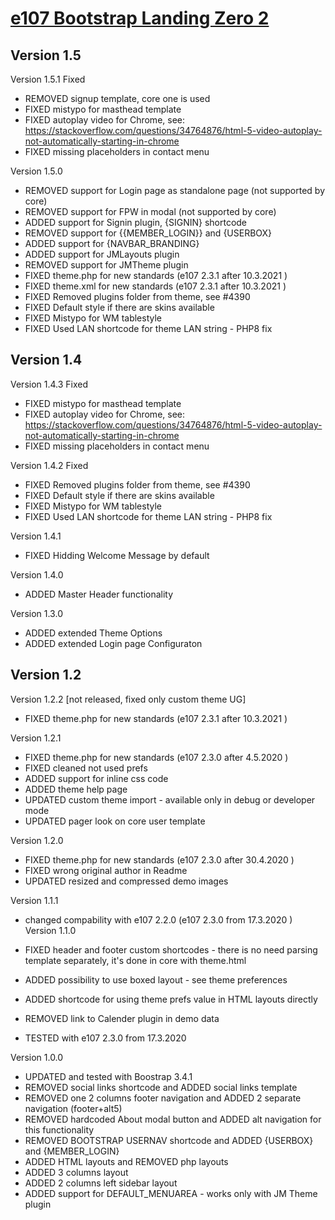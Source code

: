 # [e107 Bootstrap Landing Zero 2](https://www.e107sk.com/)


## Version 1.5  


Version 1.5.1 Fixed

- REMOVED signup template, core one is used
- FIXED mistypo for masthead template
- FIXED autoplay video for Chrome, see: https://stackoverflow.com/questions/34764876/html-5-video-autoplay-not-automatically-starting-in-chrome
- FIXED missing placeholders in contact menu

Version 1.5.0

- REMOVED support for Login page as standalone page (not supported by core)
- REMOVED support for FPW in modal (not supported by core)
- ADDED support for Signin plugin, {SIGNIN} shortcode
- REMOVED support for {{MEMBER_LOGIN}} and {USERBOX}
- ADDED support for {NAVBAR_BRANDING}
- ADDED support for JMLayouts plugin
- REMOVED support for JMTheme plugin
- FIXED theme.php for new standards (e107 2.3.1 after 10.3.2021 )
- FIXED theme.xml for new standards (e107 2.3.1 after 10.3.2021 )
- FIXED Removed plugins folder from theme, see #4390
- FIXED Default style if there are skins available
- FIXED Mistypo for WM tablestyle
- FIXED Used LAN shortcode for theme LAN string - PHP8 fix


## Version 1.4 

Version 1.4.3 Fixed 

- FIXED mistypo for masthead template
- FIXED autoplay video for Chrome, see: https://stackoverflow.com/questions/34764876/html-5-video-autoplay-not-automatically-starting-in-chrome
- FIXED missing placeholders in contact menu

Version 1.4.2 Fixed 

- FIXED Removed plugins folder from theme, see #4390
- FIXED Default style if there are skins available
- FIXED Mistypo for WM tablestyle
- FIXED Used LAN shortcode for theme LAN string - PHP8 fix

Version 1.4.1  

- FIXED Hidding Welcome Message by default

Version 1.4.0

- ADDED Master Header functionality

Version 1.3.0

- ADDED extended Theme Options 
- ADDED extended Login page Configuraton


## Version 1.2 

Version 1.2.2 [not released, fixed only custom theme UG]

- FIXED theme.php for new standards (e107 2.3.1 after 10.3.2021 )

Version 1.2.1

- FIXED theme.php for new standards (e107 2.3.0 after 4.5.2020 )
- FIXED cleaned not used prefs 
- ADDED support for inline css code
- ADDED theme help page
- UPDATED custom theme import - available only in debug or developer mode
- UPDATED pager look on core user template

Version 1.2.0

- FIXED theme.php for new standards (e107 2.3.0 after 30.4.2020 )
- FIXED wrong original author in Readme
- UPDATED resized and compressed demo images

Version 1.1.1

- changed compability with e107 2.2.0 (e107 2.3.0 from 17.3.2020 )
Version 1.1.0

- FIXED header and footer custom shortcodes - there is no need parsing template separately, it's done in core with theme.html
- ADDED possibility to use boxed layout - see theme preferences 
- ADDED shortcode for using theme prefs value in HTML layouts directly
- REMOVED link to Calender plugin in demo data 
- TESTED with e107 2.3.0 from 17.3.2020 


Version 1.0.0

- UPDATED and tested with Boostrap 3.4.1
- REMOVED social links shortcode and ADDED social links template
- REMOVED one 2 columns footer navigation and ADDED 2 separate navigation (footer+alt5)
- REMOVED hardcoded About modal button and ADDED alt navigation for this functionality
- REMOVED BOOTSTRAP USERNAV shortcode and ADDED  {USERBOX} and {MEMBER_LOGIN}
- ADDED HTML layouts and REMOVED php layouts
- ADDED 3 columns layout
- ADDED 2 columns left sidebar layout
- ADDED support for DEFAULT_MENUAREA - works only with JM Theme plugin






